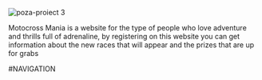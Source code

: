 ![poza-proiect 3](https://user-images.githubusercontent.com/126587603/233215011-d2b50609-a236-4b94-93a5-a12f26c2cc92.png)

Motocross Mania is a website for the type of people who love adventure and thrills full of adrenaline, by registering on this website you can get information about the new races that will appear and the prizes that are up for grabs

#NAVIGATION
